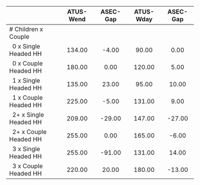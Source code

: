 
|                      |    ATUS-Wend |     ASEC-Gap |    ATUS-Wday |     ASEC-Gap |
| -------------------- | :----------: | :----------: | :----------: | :----------: |
| # Children x Couple  |              |              |              |              |
| &nbsp;&nbsp;0 x Single Headed HH |       134.00 |        -4.00 |        90.00 |         0.00 |
| &nbsp;&nbsp;0 x Couple Headed HH |       180.00 |         0.00 |       120.00 |         5.00 |
| &nbsp;&nbsp;1 x Single Headed HH |       135.00 |        23.00 |        95.00 |        10.00 |
| &nbsp;&nbsp;1 x Couple Headed HH |       225.00 |        -5.00 |       131.00 |         9.00 |
| &nbsp;&nbsp;2+ x Single Headed HH |       209.00 |       -29.00 |       147.00 |       -27.00 |
| &nbsp;&nbsp;2+ x Couple Headed HH |       255.00 |         0.00 |       165.00 |        -6.00 |
| &nbsp;&nbsp;3 x Single Headed HH |       255.00 |       -91.00 |       131.00 |        14.00 |
| &nbsp;&nbsp;3 x Couple Headed HH |       220.00 |        20.00 |       180.00 |       -13.00 |

